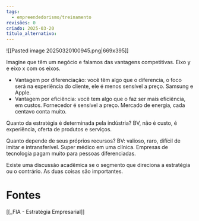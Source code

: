 ```yaml
---
tags:
  - empreendedorismo/treinamento
revisões: 0
criado: 2025-03-20
título_alternativo:
---
```


![[Pasted image 20250320100945.png|669x395]]

Imagine que têm um negócio e falamos das vantagens competitivas. Eixo y e eixo x com os eixos.
- Vantagem por diferenciação: você têm algo que o diferencia, o foco será na experiência do cliente, ele é menos sensível a preço. Samsung e Apple. 
- Vantagem por eficiência: você tem algo que o faz ser mais eficiência, em custos. Fornecedor é sensível a preço. Mercado de energia, cada centavo conta muito. 

Quanto da estratégia é determinada pela indústria? BV, não é custo, é experiência, oferta de produtos e serviços. 

Quanto depende de seus próprios recursos? BV: valioso, raro, difícil de imitar e intransferível. Super médico em uma clínica. Empresas de tecnologia pagam muito para pessoas diferenciadas. 

Existe uma discussão acadêmica se o segmento que direciona a estratégia ou o contrário. As duas coisas são importantes. 
# Fontes
[[_FIA - Estratégia Empresarial]]